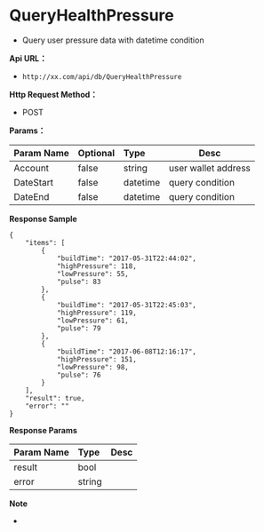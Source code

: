# QueryHealthPressure

- Query user pressure data with datetime condition

**Api URL：**
- ` http://xx.com/api/db/QueryHealthPressure `

**Http Request Method：**
- POST

**Params：**

| Param Name | Optional | Type     | Desc                |
| :--------- | :------- | :------- | ------------------- |
| Account    | false    | string   | user wallet address |
| DateStart  | false    | datetime | query condition     |
| DateEnd    | false    | datetime | query condition     |

 **Response Sample**

```
{
    "items": [
        {
            "buildTime": "2017-05-31T22:44:02",
            "highPressure": 118,
            "lowPressure": 55,
            "pulse": 83
        },
        {
            "buildTime": "2017-05-31T22:45:03",
            "highPressure": 119,
            "lowPressure": 61,
            "pulse": 79
        },
        {
            "buildTime": "2017-06-08T12:16:17",
            "highPressure": 151,
            "lowPressure": 98,
            "pulse": 76
        }
    ],
    "result": true,
    "error": ""
}
```

 **Response Params**

| Param Name | Type   | Desc |
| :--------- | :----- | ---- |
| result     | bool   |      |
| error      | string |      |

 **Note**

- 